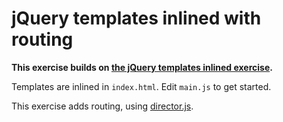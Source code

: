 # jQuery templates inlined with routing

**This exercise builds on
[the jQuery templates inlined exercise](../jquery-templates-inlined).**

Templates are inlined in `index.html`. Edit `main.js` to get started.

This exercise adds routing, using [director.js](https://github.com/flatiron/director).
